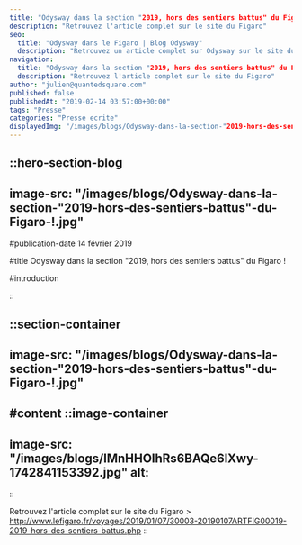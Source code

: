 ```yaml
---
title: "Odysway dans la section "2019, hors des sentiers battus" du Figaro !"
description: "Retrouvez l'article complet sur le site du Figaro"
seo:
  title: "Odysway dans le Figaro | Blog Odysway"
  description: "Retrouvez un article complet sur Odysway sur le site du Figaro !"
navigation:
  title: "Odysway dans la section "2019, hors des sentiers battus" du Figaro !"
  description: "Retrouvez l'article complet sur le site du Figaro"
author: "julien@quantedsquare.com"
published: false
publishedAt: "2019-02-14 03:57:00+00:00"
tags: "Presse"
categories: "Presse ecrite"
displayedImg: "/images/blogs/Odysway-dans-la-section-"2019-hors-des-sentiers-battus"-du-Figaro-!.jpg"
---
```


::hero-section-blog
---
image-src: "/images/blogs/Odysway-dans-la-section-"2019-hors-des-sentiers-battus"-du-Figaro-!.jpg"
---
#publication-date
14 février 2019

#title
Odysway dans la section "2019, hors des sentiers battus" du Figaro !

#introduction

::

::section-container
---
image-src: "/images/blogs/Odysway-dans-la-section-"2019-hors-des-sentiers-battus"-du-Figaro-!.jpg"
---
#content
::image-container
---
image-src: "/images/blogs/lMnHHOIhRs6BAQe6lXwy-1742841153392.jpg"
alt: 
---
::

  
Retrouvez l'article complet sur le site du Figaro > http://www.lefigaro.fr/voyages/2019/01/07/30003-20190107ARTFIG00019-2019-hors-des-sentiers-battus.php
::

